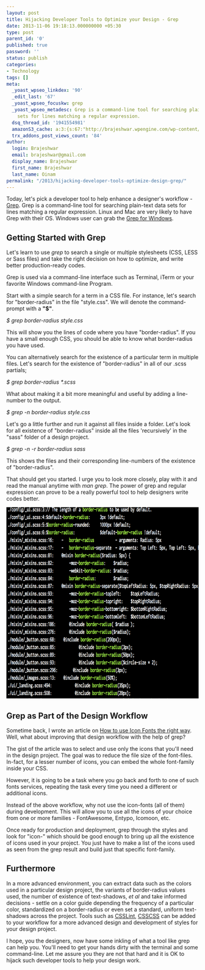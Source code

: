 ```yaml
---
layout: post
title: Hijacking Developer Tools to Optimize your Design - Grep
date: 2013-11-06 19:18:13.000000000 +05:30
type: post
parent_id: '0'
published: true
password: ''
status: publish
categories:
- Technology
tags: []
meta:
  _yoast_wpseo_linkdex: '90'
  _edit_last: '67'
  _yoast_wpseo_focuskw: grep
  _yoast_wpseo_metadesc: Grep is a command-line tool for searching plain-text data
    sets for lines matching a regular expression.
  dsq_thread_id: '1941554981'
  amazonS3_cache: a:3:{s:67:"http://brajeshwar.wpengine.com/wp-content/uploads/grep-example1.png";i:6752;s:64:"http://media.brajeshwar.com/wp-content/uploads/grep-example1.png";i:6752;s:65:"https://media.brajeshwar.com/wp-content/uploads/grep-example1.png";i:6752;}
  trx_addons_post_views_count: '84'
author:
  login: Brajeshwar
  email: brajeshwar@gmail.com
  display_name: Brajeshwar
  first_name: Brajeshwar
  last_name: Oinam
permalink: "/2013/hijacking-developer-tools-optimize-design-grep/"
---
```

<p>Today, let's pick a developer tool to help enhance a designer's workflow - <a href="http://en.wikipedia.org/wiki/Grep">Grep</a>. Grep is a command-line tool for searching plain-text data sets for lines matching a regular expression. Linux and Mac are very likely to have Grep with their OS. Windows user can grab the <a href="http://gnuwin32.sourceforge.net/packages/grep.htm">Grep for Windows</a>.</p>
<p><!--more--></p>
<h2>Getting Started with Grep</h2>
<p>Let's learn to use <em>grep</em> to search a single or multiple stylesheets (CSS, LESS or Sass files) and take the right decision on how to optimize, and write better production-ready codes.</p>
<p>Grep is used via a command-line interface such as Terminal, iTerm or your favorite Windows command-line Program.</p>
<p>Start with a simple search for a term in a CSS file. For instance, let's search for "border-radius" in the file "style.css". We will denote the command-prompt with a <strong>"$"</strong>.</p>
<p><em>$ grep border-radius style.css</em></p>
<p>This will show you the lines of code where you have "border-radius". If you have a small enough CSS, you should be able to know what border-radius you have used.</p>
<p>You can alternatively search for the existence of a particular term in multiple files. Let's search for the existence of "border-radius" in all of our .scss partials;</p>
<p><em>$ grep border-radius *.scss</em></p>
<p>What about making it a bit more meaningful and useful by adding a line-number to the output.</p>
<p><em>$ grep -n border-radius style.css</em></p>
<p>Let's go a little further and run it against all files inside a folder. Let's look for all existence of "border-radius" inside all the files 'recursively' in the "sass" folder of a design project.</p>
<p><em>$ grep -n -r border-radius sass</em></p>
<p>This shows the files and their corresponding line-numbers of the existence of "border-radius".</p>
<p>That should get you started. I urge you to look more closely, play with it and read the manual anytime with <em>man grep</em>. The power of grep and regular expression can prove to be a really powerful tool to help designers write codes better.</p>
<p><img src="/static/2013/11/grep-example1.png" alt="grep example" width="800" height="500" class="alignnone size-full wp-image-6752" /></p>
<h2>Grep as Part of the Design Workflow</h2>
<p>Sometime back, I wrote an article on <a href="http://brajeshwar.wpengine.com/2013/use-icon-fonts-right-way/">How to use Icon Fonts the right way</a>. Well, what about improving that design workflow with the help of grep?</p>
<p>The gist of the article was to select and use only the icons that you'll need in the design project. The goal was to reduce the file size of the font-files. In-fact, for a lesser number of icons, you can embed the whole font-family inside your CSS.</p>
<p>However, it is going to be a task where you go back and forth to one of such fonts services, repeating the task every time you need a different or additional icons.</p>
<p>Instead of the above workflow, why not use the icon-fonts (all of them) during development. This will allow you to use all the icons of your choice from one or more families - FontAwesome, Entypo, Icomoon, etc.</p>
<p>Once ready for production and deployment, grep through the styles and look for "icon-" which should be good enough to bring up all the existence of icons used in your project. You just have to make a list of the icons used as seen from the grep result and build just that specific font-family.</p>
<h2>Furthermore</h2>
<p>In a more advanced environment, you can extract data such as the colors used in a particular design project, the variants of border-radius values used, the number of existence of text-shadows, <em>et al</em> and take informed decisions - settle on a color guide depending the frequency of a particular color, standardized on a border-radius or even set a standard, uniform text-shadows across the project. Tools such as <a href="http://csslint.net/">CSSLint</a>, <a href="http://zmoazeni.github.io/csscss/">CSSCSS</a> can be added to your workflow for a more advanced design and development of styles for your design project.</p>
<p>I hope, you the designers, now have some inkling of what a tool like grep can help you. You'll need to get your hands dirty with the terminal and some command-line. Let me assure you they are not that hard and it is OK to hijack such developer tools to help your design work.</p>
